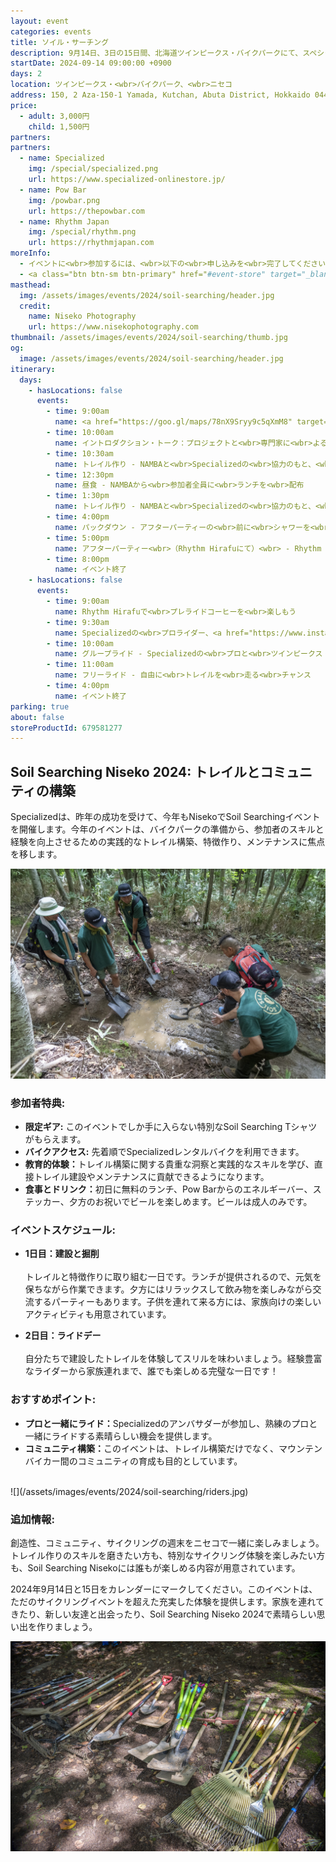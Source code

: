 ```yaml
---
layout: event
categories: events
title: ソイル・サーチング
description: 9月14日、3日の15日間、北海道ツインピークス・バイクパークにて、スペシャライズドとNAMBAの共同イベント「Soil Searching in Niseko」が開催されます。
startDate: 2024-09-14 09:00:00 +0900
days: 2
location: ツインピークス・<wbr>バイクパーク、<wbr>ニセコ
address: 150, 2 Aza-150-1 Yamada, Kutchan, Abuta District, Hokkaido 044-0081
price:
  - adult: 3,000円
    child: 1,500円
partners:
partners:
  - name: Specialized
    img: /special/specialized.png
    url: https://www.specialized-onlinestore.jp/
  - name: Pow Bar
    img: /powbar.png
    url: https://thepowbar.com
  - name: Rhythm Japan
    img: /special/rhythm.png
    url: https://rhythmjapan.com
moreInfo:
  - イベントに<wbr>参加するには、<wbr>以下の<wbr>申し込みを<wbr>完了してください。
  - <a class="btn btn-sm btn-primary" href="#event-store" target="_blank">お申し込みはこちら</a>
masthead:
  img: /assets/images/events/2024/soil-searching/header.jpg
  credit:
    name: Niseko Photography
    url: https://www.nisekophotography.com
thumbnail: /assets/images/events/2024/soil-searching/thumb.jpg
og:
  image: /assets/images/events/2024/soil-searching/header.jpg
itinerary:
  days:
    - hasLocations: false
      events:
        - time: 9:00am
          name: <a href="https://goo.gl/maps/78nX9Sryy9c5qXmM8" target="_blank">Rhythm Hirafu</a>にて受付
        - time: 10:00am
          name: イントロダクション・トーク：プロジェクトと<wbr>専門家に<wbr>よる<wbr>Soil Searching Program に<wbr>ついて<wbr>学ぶ
        - time: 10:30am
          name: トレイル作り - NAMBAと<wbr>Specializedの<wbr>協力のもと、<wbr>バイクパーク内の<wbr>トレイル造成を<wbr>体験。
        - time: 12:30pm
          name: 昼食 - NAMBAから<wbr>参加者全員に<wbr>ランチを<wbr>配布
        - time: 1:30pm
          name: トレイル作り - NAMBAと<wbr>Specializedの<wbr>協力のもと、<wbr>バイクパーク内の<wbr>トレイル造成を<wbr>体験。
        - time: 4:00pm
          name: パックダウン - アフターパーティーの<wbr>前に<wbr>シャワーを<wbr>浴びたり、<wbr>昼寝を<wbr>したりする<wbr>良い<wbr>時間です！
        - time: 5:00pm
          name: アフターパーティー<wbr>（Rhythm Hirafuにて）<wbr> - Rhythm Hirafuにてビールと<wbr>軽食を<wbr>お楽しみください！
        - time: 8:00pm
          name: イベント終了
    - hasLocations: false
      events:
        - time: 9:00am
          name: Rhythm Hirafuで<wbr>プレライドコーヒーを<wbr>楽しもう
        - time: 9:30am
          name: Specializedの<wbr>プロライダー、<a href="https://www.instagram.com/yuki_kishi_/" target="_blank">Yuki Kishi</a>に<wbr>よる<wbr>MTBトリックショーと<wbr>Q&A
        - time: 10:00am
          name: グループライド - Specializedの<wbr>プロと<wbr>ツインピークス・バイクパークを<wbr>作る<wbr>チームに<wbr>よる<wbr>オーガナイズドライド
        - time: 11:00am
          name: フリーライド - 自由に<wbr>トレイルを<wbr>走る<wbr>チャンス
        - time: 4:00pm
          name: イベント終了
parking: true
about: false
storeProductId: 679581277
---
```

## <span class="ja">Soil Searching Niseko 2024: トレイルと<wbr>コミュニティの<wbr>構築</span>

<span class="ja">Specializedは、<wbr>昨年の<wbr>成功を<wbr>受けて、<wbr>今年も<wbr>Nisekoで<wbr>Soil Searchingイベントを<wbr>開催します。<wbr>今年の<wbr>イベントは、<wbr>バイクパークの<wbr>準備から、<wbr>参加者の<wbr>スキルと<wbr>経験を<wbr>向上させる<wbr>ための<wbr>実践的な<wbr>トレイル構築、<wbr>特徴作り、<wbr>メンテナンスに<wbr>焦点を<wbr>移します。</span>

![](/assets/images/events/2024/soil-searching/learn.jpg)

### 参加者特典:

- <span class="ja"><strong >限定ギア:</strong> この<wbr>イベントでしか<wbr>手に<wbr>入らない<wbr>特別な<wbr>Soil Searching Tシャツが<wbr>もらえます。</span>
- <span class="ja"><strong >バイクアクセス:</strong> 先着順で<wbr>Specializedレンタルバイクを<wbr>利用できます。</span>
- <span class="ja"><strong >教育的体験：</strong>トレイル構築に<wbr>関する<wbr>貴重な<wbr>洞察と<wbr>実践的な<wbr>スキルを<wbr>学び、<wbr>直接トレイル建設や<wbr>メンテナンスに<wbr>貢献できるようになります。</span>
- <span class="ja"><strong >食事と<wbr>ドリンク：</strong>初日に<wbr>無料の<wbr>ランチ、<wbr>Pow Barからの<wbr>エネルギーバー、<wbr>ステッカー、<wbr>夕方の<wbr>お祝いで<wbr>ビールを<wbr>楽しめます。<wbr>ビールは<wbr>成人のみです。</span>

### イベントスケジュール:


- <span class="ja"><strong >1日目：建設と<wbr>掘削</strong><br ></br>トレイルと<wbr>特徴作りに<wbr>取り組む<wbr>一日です。<wbr>ランチが<wbr>提供されるので、<wbr>元気を<wbr>保ちながら<wbr>作業できます。<wbr>夕方には<wbr>リラックスして<wbr>飲み物を<wbr>楽しみながら<wbr>交流する<wbr>パーティーも<wbr>あります。<wbr>子供を<wbr>連れて<wbr>来る<wbr>方には、<wbr>家族向けの<wbr>楽しい<wbr>アクティビティも<wbr>用意されています。</span>

- <span class="ja"><strong >2日目：ライドデー</strong><br ></br>自分たちで<wbr>建設した<wbr>トレイルを<wbr>体験して<wbr>スリルを<wbr>味わいましょう。<wbr>経験豊富な<wbr>ライダーから<wbr>家族連れまで、<wbr>誰でも<wbr>楽しめる<wbr>完璧な<wbr>一日です！</span>

### おすすめポイント:

- <span class="ja"><strong >プロと<wbr>一緒に<wbr>ライド：</strong>Specializedの<wbr>アンバサダーが<wbr>参加し、<wbr>熟練の<wbr>プロと<wbr>一緒に<wbr>ライドする<wbr>素晴らしい<wbr>機会を<wbr>提供します。</span>
- <span class="ja"><strong >コミュニティ構築：</strong>この<wbr>イベントは、<wbr>トレイル構築だけでなく、<wbr>マウンテンバイカー間の<wbr>コミュニティの<wbr>育成も<wbr>目的と<wbr>しています。</span>

<br />
![](/assets/images/events/2024/soil-searching/riders.jpg)

### 追加情報:

<span class="ja">創造性、<wbr>コミュニティ、<wbr>サイクリングの<wbr>週末を<wbr>ニセコで<wbr>一緒に<wbr>楽しみましょう。<wbr>トレイル作りの<wbr>スキルを<wbr>磨きたい<wbr>方も、<wbr>特別な<wbr>サイクリング体験を<wbr>楽しみたい<wbr>方も、<wbr>Soil Searching Nisekoには<wbr>誰もが<wbr>楽しめる<wbr>内容が<wbr>用意されています。</span>

<span class="ja">2024年9月14日と<wbr>15日を<wbr>カレンダーに<wbr>マークしてください。<wbr>この<wbr>イベントは、<wbr>ただの<wbr>サイクリングイベントを<wbr>超えた<wbr>充実した<wbr>体験を<wbr>提供します。<wbr>家族を<wbr>連れてきたり、<wbr>新しい<wbr>友達と<wbr>出会ったり、<wbr>Soil Searching Niseko 2024で<wbr>素晴らしい<wbr>思い出を<wbr>作りましょう。</span>

![](/assets/images/events/2024/soil-searching/tools.jpg)
